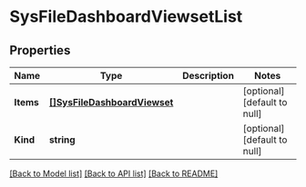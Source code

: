 # SysFileDashboardViewsetList

## Properties
Name | Type | Description | Notes
------------ | ------------- | ------------- | -------------
**Items** | [**[]SysFileDashboardViewset**](sys_file_dashboardViewset.md) |  | [optional] [default to null]
**Kind** | **string** |  | [optional] [default to null]

[[Back to Model list]](../README.md#documentation-for-models) [[Back to API list]](../README.md#documentation-for-api-endpoints) [[Back to README]](../README.md)


